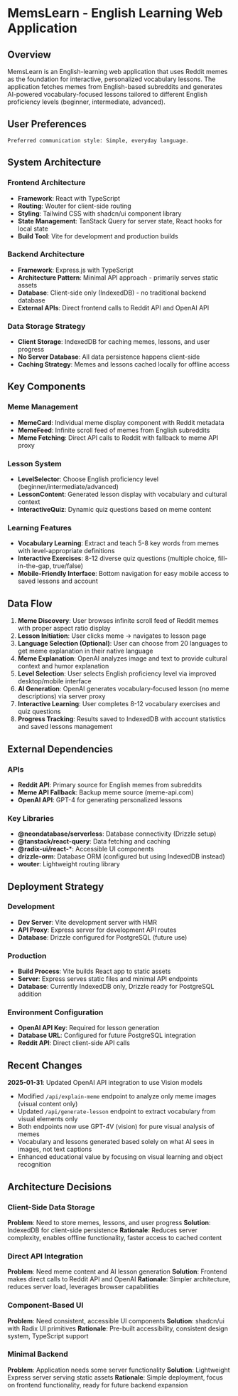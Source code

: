 # MemsLearn - English Learning Web Application

## Overview

MemsLearn is an English-learning web application that uses Reddit memes as the foundation for interactive, personalized vocabulary lessons. The application fetches memes from English-based subreddits and generates AI-powered vocabulary-focused lessons tailored to different English proficiency levels (beginner, intermediate, advanced).

## User Preferences

```
Preferred communication style: Simple, everyday language.
```

## System Architecture

### Frontend Architecture
- **Framework**: React with TypeScript
- **Routing**: Wouter for client-side routing
- **Styling**: Tailwind CSS with shadcn/ui component library
- **State Management**: TanStack Query for server state, React hooks for local state
- **Build Tool**: Vite for development and production builds

### Backend Architecture
- **Framework**: Express.js with TypeScript
- **Architecture Pattern**: Minimal API approach - primarily serves static assets
- **Database**: Client-side only (IndexedDB) - no traditional backend database
- **External APIs**: Direct frontend calls to Reddit API and OpenAI API

### Data Storage Strategy
- **Client Storage**: IndexedDB for caching memes, lessons, and user progress
- **No Server Database**: All data persistence happens client-side
- **Caching Strategy**: Memes and lessons cached locally for offline access

## Key Components

### Meme Management
- **MemeCard**: Individual meme display component with Reddit metadata
- **MemeFeed**: Infinite scroll feed of memes from English subreddits
- **Meme Fetching**: Direct API calls to Reddit with fallback to meme API proxy

### Lesson System
- **LevelSelector**: Choose English proficiency level (beginner/intermediate/advanced)
- **LessonContent**: Generated lesson display with vocabulary and cultural context
- **InteractiveQuiz**: Dynamic quiz questions based on meme content

### Learning Features
- **Vocabulary Learning**: Extract and teach 5-8 key words from memes with level-appropriate definitions
- **Interactive Exercises**: 8-12 diverse quiz questions (multiple choice, fill-in-the-gap, true/false)
- **Mobile-Friendly Interface**: Bottom navigation for easy mobile access to saved lessons and account

## Data Flow

1. **Meme Discovery**: User browses infinite scroll feed of Reddit memes with proper aspect ratio display
2. **Lesson Initiation**: User clicks meme → navigates to lesson page
3. **Language Selection (Optional)**: User can choose from 20 languages to get meme explanation in their native language
4. **Meme Explanation**: OpenAI analyzes image and text to provide cultural context and humor explanation
5. **Level Selection**: User selects English proficiency level via improved desktop/mobile interface
6. **AI Generation**: OpenAI generates vocabulary-focused lesson (no meme descriptions) via server proxy
7. **Interactive Learning**: User completes 8-12 vocabulary exercises and quiz questions
8. **Progress Tracking**: Results saved to IndexedDB with account statistics and saved lessons management

## External Dependencies

### APIs
- **Reddit API**: Primary source for English memes from subreddits
- **Meme API Fallback**: Backup meme source (meme-api.com)
- **OpenAI API**: GPT-4 for generating personalized lessons

### Key Libraries
- **@neondatabase/serverless**: Database connectivity (Drizzle setup)
- **@tanstack/react-query**: Data fetching and caching
- **@radix-ui/react-***: Accessible UI components
- **drizzle-orm**: Database ORM (configured but using IndexedDB instead)
- **wouter**: Lightweight routing library

## Deployment Strategy

### Development
- **Dev Server**: Vite development server with HMR
- **API Proxy**: Express server for development API routes
- **Database**: Drizzle configured for PostgreSQL (future use)

### Production
- **Build Process**: Vite builds React app to static assets
- **Server**: Express serves static files and minimal API endpoints
- **Database**: Currently IndexedDB only, Drizzle ready for PostgreSQL addition

### Environment Configuration
- **OpenAI API Key**: Required for lesson generation
- **Database URL**: Configured for future PostgreSQL integration
- **Reddit API**: Direct client-side API calls

## Recent Changes

**2025-01-31**: Updated OpenAI API integration to use Vision models
- Modified `/api/explain-meme` endpoint to analyze only meme images (visual content only)
- Updated `/api/generate-lesson` endpoint to extract vocabulary from visual elements only
- Both endpoints now use GPT-4V (vision) for pure visual analysis of memes
- Vocabulary and lessons generated based solely on what AI sees in images, not text captions
- Enhanced educational value by focusing on visual learning and object recognition

## Architecture Decisions

### Client-Side Data Storage
**Problem**: Need to store memes, lessons, and user progress
**Solution**: IndexedDB for client-side persistence
**Rationale**: Reduces server complexity, enables offline functionality, faster access to cached content

### Direct API Integration
**Problem**: Need meme content and AI lesson generation
**Solution**: Frontend makes direct calls to Reddit API and OpenAI
**Rationale**: Simpler architecture, reduces server load, leverages browser capabilities

### Component-Based UI
**Problem**: Need consistent, accessible UI components
**Solution**: shadcn/ui with Radix UI primitives
**Rationale**: Pre-built accessibility, consistent design system, TypeScript support

### Minimal Backend
**Problem**: Application needs some server functionality
**Solution**: Lightweight Express server serving static assets
**Rationale**: Simple deployment, focus on frontend functionality, ready for future backend expansion